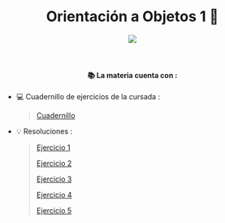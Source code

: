 <h1 align="center"> Orientación a Objetos 1 👥 </h1>

<div align="center">
    <img align="center" src="https://media0.giphy.com/media/v1.Y2lkPTc5MGI3NjExZTJreTdlZjFid2dwdmw5dmVhYTJjaGdwenVkdmlodjIzaHB2MzR6YiZlcD12MV9pbnRlcm5hbF9naWZfYnlfaWQmY3Q9Zw/quorooHXGfMVZ3ia6S/giphy.webp" />
</div>
<br>
<br>
<h4 align="center">📚 La materia cuenta con  : </h4>

- 💻 Cuadernillo de ejercicios de la cursada : 
   > [Cuadernillo](/Cuadernillo%20de%20actividades%202024%20-%20PUBLICO.pdf)

- 💡 Resoluciones :
   > [Ejercicio 1](/ejercicio1)
   >
   > [Ejercicio 2](/ejercicioDemo)
   > 
   > [Ejercicio 3](/ejercicio3-presupuestos)
   >
   > [Ejercicio 4](/ejercicio4-BalanzaMejorada)
   >
   > [Ejercicio 5](/ejercicio5-figurasycuerpos)
